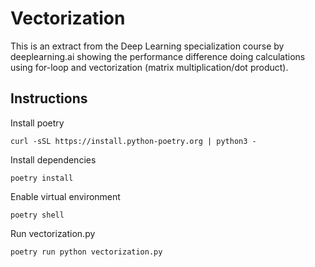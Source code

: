 # Vectorization

This is an extract from the Deep Learning specialization course by deeplearning.ai showing the performance difference doing calculations using for-loop and vectorization (matrix multiplication/dot product).

## Instructions

Install poetry

```
curl -sSL https://install.python-poetry.org | python3 -
```

Install dependencies

```
poetry install
```

Enable virtual environment

```
poetry shell
```

Run vectorization.py

```
poetry run python vectorization.py
```
